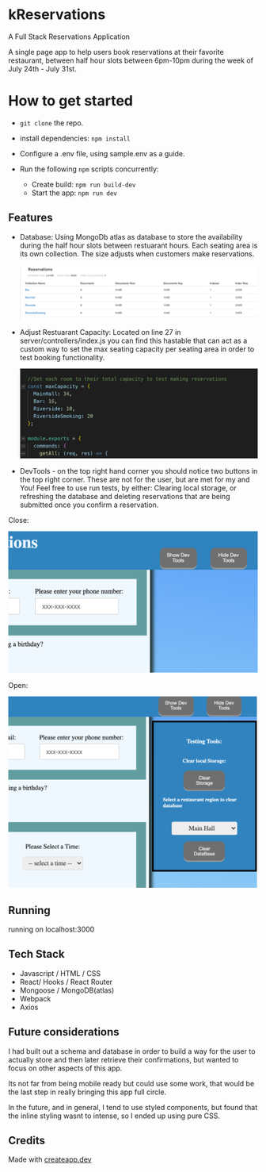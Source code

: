 # kReservations

A Full Stack Reservations Application

A single page app to help users book reservations at their favorite restaurant, between half hour slots between 6pm-10pm during the week of July 24th - July 31st.

# How to get started

- `git clone` the repo.
- install dependencies: `npm install`
- Configure a .env file, using sample.env as a guide.
- Run the following `npm` scripts concurrently:

  - Create build: `npm run build-dev`
  - Start the app: `npm run dev`

## Features

- Database:
  Using MongoDb atlas as database to store the availability during the half hour slots between restuarant hours. Each seating area is its own collection. The size adjusts when customers make reservations.

  ![Database](/ReadMeImages/mongoAtlas.png)

- Adjust Restuarant Capacity:
  Located on line 27 in server/controllers/index.js you can find this hastable that can act as a custom way to set the max seating capacity per seating area in order to test booking functionality.

  ![AdjustCapacity](/ReadMeImages/maxCap.png)

- DevTools - on the top right hand corner you should notice two buttons in the top right corner. These are not for the user, but are met for my and You! Feel free to use run tests, by either: Clearing local storage, or refreshing the database and deleting reservations that are being submitted once you confirm a reservation.

Close:

![closed](/ReadMeImages/close.png)

Open:

![Opened](/ReadMeImages/open.png)

## Running

running on localhost:3000

## Tech Stack

- Javascript / HTML / CSS
- React/ Hooks / React Router
- Mongoose / MongoDB(atlas)
- Webpack
- Axios

## Future considerations

I had built out a schema and database in order to build a way for the user to actually store and then later retrieve their confirmations, but wanted to focus on other aspects of this app.

Its not far from being mobile ready but could use some work, that would be the last step in really bringing this app full circle.

In the future, and in general, I tend to use styled components, but found that the inline styling wasnt to intense, so I ended up using pure CSS.

## Credits

Made with [createapp.dev](https://createapp.dev/)

